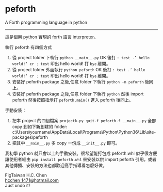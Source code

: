 # peforth
A Forth programming language in python

----
這是個用 python 實現的 forth 語言 interpreter。

執行 peforth 有四個方式
1. 從 project folder 下執行 ```python __main__.py```
   OK 後打 ```: test .’ hello world!’ cr ; test``` 印出 hello world! 打 ```bye``` 離開。
2. 從 project folder 外面執行 ```python peforth``` 
   OK 後打 ```: test .’ hello world!’ cr ; test``` 印出 hello world! 打 ```bye``` 離開。
3. 安裝好 peforth package 之後,任意 folder 下執行 ```python -m peforth``` 後同上。   
4. 安裝好 peforth package 之後,任意 folder 下執行 ```python```
   然後 import peforth 然後按照指示打 ```peforth.main()``` 進入 peforth 後同上。

手動安裝：
1. 把本 project 的四個檔案 ```projectk.py quit.f peforth.f __main__.py``` 全部 copy 到如下新創建的 folder: c:\Users\yourname\AppData\Local\Programs\Python\Python36\Lib\site-packages\peforth
2. 把其中 ```__main__.py``` 多 copy 一份成 ```__init__.py``` 即可。

我初學 python 就只會以上的手動安裝。很希望能打包成 peforth.whl 似乎很方便讓使用者經由 ```pip install peforth.whl``` 來安裝以供 import peforth 引用。或者其他傳播、安裝的方法也都歡迎高手指導看怎麼好做。

FigTaiwan H.C. Chen<br>
hcchen_1471@hotmail.com<br>
Just undo it!</br>



